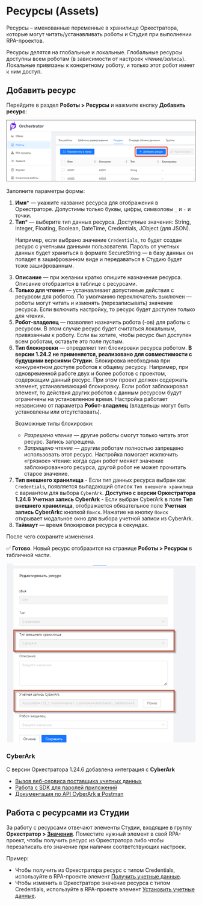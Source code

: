 # Ресурсы (Assets)

Ресурсы – именованные переменные в хранилище Оркестратора, которые могут читать/устанавливать роботы и Студия при выполнении RPA-проектов. 

Ресурсы делятся на глобальные и локальные. Глобальные ресурсы доступны всем роботам (в зависимости от настроек *чтение/запись*). Локальные привязаны к конкретному роботу, и только этот робот имеет к ним доступ.

## Добавить ресурс

Перейдите в раздел **Роботы > Ресурсы** и нажмите кнопку **Добавить ресурс**:

![](<../../.gitbook/assets1/robot-assets.png>)

Заполните параметры формы:
1. **Имя**\* — укажите название ресурса для отображения в Оркестраторе. Допустимы только буквы, цифры, символовы `_` и `-` и точки.
2. **Тип**\* — выберите тип данных ресурса. Доступные значения: String, Integer, Floating, Boolean, DateTime, Сredentials, JObject (для JSON). <p> Например, если выбрано значение `Сredentials`, то будет создан ресурс с учетными данными пользователя. Пароль от учетных данных будет храниться в формате SecureString — в базу данных он попадет в зашифрованном виде и передаваться в Студию будет тоже зашифрованным.</p>
3. **Описание** — при желании кратко опишите назначение ресурса. Описание отобразится в таблице с ресурсами. 
4. **Только для чтения** — устанавливает допустимые действия с ресурсом для роботов. По умолчанию переключатель выключен — роботы могут читать и изменять (перезаписывать) значение ресурса. Если включить настройку, то ресурс будет доступен только для чтения.
5. **Робот-владелец** — позволяет назначить робота (-ов) для работы с ресурсом. В этом случае ресурс будет считаться локальным, привязанным к роботу. Если вы хотите, чтобы ресурс был доступен всем роботам, оставьте это поле пустым.
6. **Тип блокировки** — определяет тип блокировки ресурса роботом. **В версии 1.24.2 не применяется, реализовано для совместимости с будущими версиями Студии.** Блокировка необходима при конкурентном доступе роботов к общему ресурсу. Например, при одновременной работе двух и более роботов с проектом, содержащим данный ресурс. При этом проект должен содержать элемент, устанавливающий блокировку. Если робот заблокировал элемент, то действия других роботов с данным ресурсом будут ограничены на установленное время. Настройка работает независимо от параметра **Робот-владелец** (владельцы могут быть установлены или отсутствовать). <p>Возможные типы блокировки:</p>
   * *Разрешено чтение* — другие роботы смогут только читать этот ресурс. Запись запрещена.
   * *Запрещено чтение* — другим роботам полностью запрещено использовать этот ресурс. Настройка помогает исключить «грязное» чтение: когда один робот меняет значение заблокированного ресурса, другой робот не может прочитать старое значение.
7. **Тип внешнего хранилища** - Если тип данных ресурса выбран как `Сredentials`, появляется выпадающий список `Тип внешнего хранилища` с вариантом для выбора `CyberArk`. **Доступно с версии Оркестратора 1.24.6**
 **Учетная запись CyberArk** - Если выбран CyberArk в поле **Тип внешнего хранилища**, отображается обязательное поле **Учетная запись CyberArk**с кнопкой `Поиск`. Нажатие на кнопку `Поиск` открывает модальное окно для выбора учетной записи из CyberArk.
7. **Таймаут** — время блокировки ресурса в секундах.

После чего сохраните изменения. 

:white_check_mark: **Готово**. Новый ресурс отобразится на странице **Роботы > Ресурсы** в табличной части. 

![](<../../.gitbook/assets1/editass.png>)

### CyberArk

С версии Оркестратора 1.24.6 добавлена интеграция с **CyberArk**

- [Вызов веб-сервиса поставщика учетных данных](https://docs.cyberark.com/credential-providers/Latest/en/Content/CCP/Calling-the-Central-Credential-Provider-Web-Service-from-Your-Application-Code.htm?tocpath=Developer%7CCentral%20Credential%20Provider%7CCall%20the%20Central%20Credential%20Provider%20Web%20Service%20from%20Your%20Application%20Code%7C_____0)
- [Работа с SDK для паролей приложений](https://docs.cyberark.com/credential-providers/Latest/en/Content/CP%20and%20ASCP/Working-with-Application-Password-SDK.htm?tocpath=Developer%7CCredential%20Provider%7CApplication%20Password%20SDKs%7C_____0)
- [Документация по API CyberArk в Postman](https://documenter.getpostman.com/view/998920/RzZ9Gz1U?bs=true)


## Работа с ресурсами из Студии

За работу с ресурсами отвечают элементы Студии, входящие в группу **Оркестратор > [Значения](https://docs.primo-rpa.ru/primo-rpa/g_elements/el_basic/els_orch/els_assets)**. Поместите нужный элемент в свой RPA-проект, чтобы получить ресурс из Оркестратора либо чтобы перезаписать его значение при наличии соответствующих настроек.

Пример:
* Чтобы получить из Оркестратора ресурс с типом Сredentials, используйте в RPA-проекте элемент [Получить учетные данные](https://docs.primo-rpa.ru/primo-rpa/g_elements/osnovnye-elementy/orkestrator/els_assets/el_orch_getcredentials).
* Чтобы изменить в Оркестраторе значение ресурса с типом Сredentials, используйте в RPA-проекте элемент [Установить учетные данные](https://docs.primo-rpa.ru/primo-rpa/g_elements/el_basic/els_orch/els_assets/el_orch_setcredentials).
